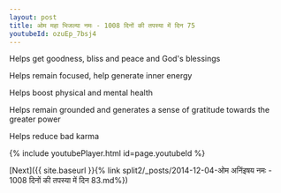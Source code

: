 ```yaml
---
layout: post
title: ओम महा भिजल्या नमः - 1008 दिनों की तपस्या में दिन 75
youtubeId: ozuEp_7bsj4
---
```

 
 
Helps get goodness, bliss and peace and God's blessings
 
Helps remain focused, help generate inner energy 
 
Helps boost physical and mental health 
 
Helps remain grounded and generates a sense of gratitude towards the greater power 
 
Helps reduce bad karma
 
 
 
 


{% include youtubePlayer.html id=page.youtubeId %}
 
[Next]({{ site.baseurl }}{% link  split2/_posts/2014-12-04-ओम अनिंइषय नमः - 1008 दिनों की तपस्या में दिन 83.md%})
 

